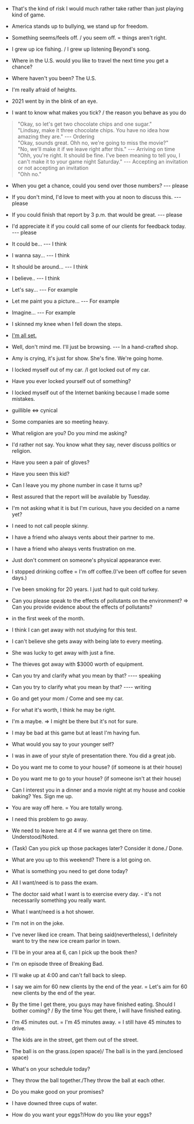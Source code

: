 - That's the kind of risk I would much rather take rather than just playing kind of game.

- America stands up to bullying, we stand up for freedom.

- Something seems/feels off. /  you seem off. = things aren't right.

- I grew up ice fishing. / I grew up listening Beyond's song. 

- Where in the U.S. would you like to travel the next time you get a chance?

- Where haven't you been? The U.S.

- I'm really afraid of heights.

- 2021 went by in the blink of an eye.

- I want to know what makes you tick? / the reason you behave as you do

> "Okay, so let's get two chocolate chips and one sugar."    
> "Lindsay, make it three chocolate chips. You have no idea how amazing they are."  ---   Ordering  
> "Okay, sounds great. Ohh no, we're going to miss the movie?"  
> "No, we'll make it if we leave right after this."  --- Arriving on time  
> "Ohh, you're right. It should be fine. I've been meaning to tell you, I can't make it to your game night Saturday."  ---  Accepting an invitation or not accepting an invitation  
> "Ohh no."  

- When you get a chance, could you send over those numbers?  --- please
- If you don't mind, I'd love to meet with you at noon to discuss this.  --- please
- If you could finish that report by 3 p.m. that would be great.  --- please
- I'd appreciate it if you could call some of our clients for feedback today. --- please

- It could be... --- I think
- I wanna say... --- I think
- It should be around... --- I think
- I believe.. --- I think

- Let's say... --- For example
- Let me paint you a picture... --- For example
- Imagine... --- For example

- I skinned my knee when I fell down the steps.

- [I'm all set.](https://www.merriam-webster.com/words-at-play/usage-of-all-set-idiom)

- Well, don't mind me. I'll just be browsing.   --- In a hand-crafted shop.

- Amy is crying, it's just for show. She's fine. We're going home.

- I locked myself out of my car. /I got locked out of my car.
- Have you ever locked yourself out of something?
- I locked myself out of the Internet banking because I made some mistakes.

- guillible <=> cynical

- Some companies are so meeting heavy.

- What religion are you? Do you mind me asking?  
- I'd rather not say. You know what they say, never discuss politics or religion.  

- Have you seen a pair of gloves?  
- Have you seen this kid?

- Can I leave you my phone number in case it turns up?

- Rest assured that the report will be available by Tuesday.

- I'm not asking what it is but I'm curious, have you decided on a name yet?

- I need to not call people skinny.

- I have a friend who always vents about their partner to me.
- I have a friend who always vents frustration on me.

- Just don't comment on someone's physical appearance ever.

- I stopped drinking coffee = I'm off coffee.(I've been off coffee for seven days.)

- I've been smoking for 20 years. I just had to quit cold turkey.  

- Can you please speak to the effects of pollutants on the environment? => Can you provide evidence about the effects of pollutants?

- in the first week of the month.  

- I think I can get away with not studying for this test.  
- I can't believe she gets away with being late to every meeting.  
- She was lucky to get away with just a fine.  
- The thieves got away with $3000 worth of equipment.  

- Can you try and clarify what you mean by that? ---- speaking    
- Can you try to clarify what you mean by that? ---- writing    

- Go and get your mom / Come and see my car.  

- For what it's worth, I think he may be right.   

- I'm a maybe. => I might be there but it's not for sure.   

- I may be bad at this game but at least I'm having fun.   

- What would you say to your younger self?   

- I was in awe of your style of presentation there. You did a great job.   

- Do you want me to come to your house? (if someone is at their house)     
- Do you want me to go to your house? (if someone isn't at their house)    

- Can I interest you in a dinner and a movie night at my house and cookie baking? Yes. Sign me up.

- You are way off here. = You are totally wrong.

- I need this problem to go away.  

- We need to leave here at 4 if we wanna get there on time.  Understood/Noted.
- (Task) Can you pick up those packages later? Consider it done./ Done.

- What are you up to this weekend?  There is a lot going on.

- What is something you need to get done today?

- All I want/need is to pass the exam.
- The doctor said what I want is to exercise every day.  - it's not necessarily something you really want.
- What I want/need is a hot shower.

- I'm not in on the joke.

- I've never liked ice cream. That being said(nevertheless), I definitely want to try the new ice cream parlor in town.

- I'll be in your area at 6, can I pick up the book then?  

- I'm on episode three of Breaking Bad.  

- I'll wake up at 4:00 and can't fall back to sleep.

- I say we aim for 60 new clients by the end of the year. = Let's aim for 60 new clients by the end of the year.  

- By the time I get there, you guys may have finished eating. Should I bother coming? / By the time You get there, I will have finished eating. 

- I'm 45 minutes out. = I'm 45 minutes away. = I still have 45 minutes to drive.  

- The kids are in the street, get them out of the street.  

- The ball is on the grass.(open space)/ The ball is in the yard.(enclosed space)

- What's on your schedule today? 

- They throw the ball together./They throw the ball at each other.  

- Do you make good on your promises?   

- I have downed three cups of water.  

- How do you want your eggs?/How do you like your eggs?


